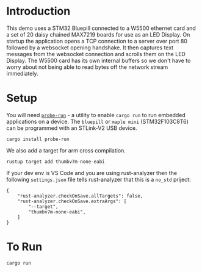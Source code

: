 # Introduction
This demo uses a STM32 Bluepill connected to a W5500 ethernet card and a set of 20 daisy chained MAX7219 boards for use as an LED Display. On startup the application opens a TCP connection to a server over port 80 followed by a websocket opening handshake. It then captures text messages from the websocket connection and scrolls them on the LED Display. The W5500 card has its own internal buffers so we don't have to worry about not being able to read bytes off the network stream immediately.

# Setup

You will need [`probe-run`](https://ferrous-systems.com/blog/probe-run/) - a utility to enable `cargo run` to run embedded applications on a device. The `bluepill` or `maple mini` (STM32F103C8T6) can be programmed with an STLink-V2 USB device.


```
cargo install probe-run
```
We also add a target for arm cross compilation.
```
rustup target add thumbv7m-none-eabi
```

If your dev env is VS Code and you are using rust-analyzer then the following `settings.json` file tells rust-analyzer that this is a `no_std` priject:

```
{
    "rust-analyzer.checkOnSave.allTargets": false,
    "rust-analyzer.checkOnSave.extraArgs": [
        "--target",
        "thumbv7m-none-eabi",
    ]
}
```


# To Run

```cargo run```

